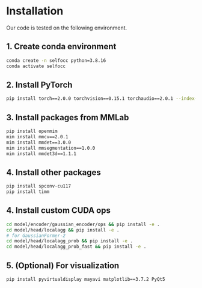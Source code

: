 # Installation
Our code is tested on the following environment.

## 1. Create conda environment
```bash
conda create -n selfocc python=3.8.16
conda activate selfocc
```

## 2. Install PyTorch
```bash
pip install torch==2.0.0 torchvision==0.15.1 torchaudio==2.0.1 --index-url https://download.pytorch.org/whl/cu118
```

## 3. Install packages from MMLab
```bash
pip install openmim
mim install mmcv==2.0.1
mim install mmdet==3.0.0
mim install mmsegmentation==1.0.0
mim install mmdet3d==1.1.1
```

## 4. Install other packages
```bash
pip install spconv-cu117
pip install timm
```

## 4. Install custom CUDA ops
```bash
cd model/encoder/gaussian_encoder/ops && pip install -e .
cd model/head/localagg && pip install -e .
# for GaussianFormer-2
cd model/head/localagg_prob && pip install -e .
cd model/head/localagg_prob_fast && pip install -e .
```

## 5. (Optional) For visualization
```bash
pip install pyvirtualdisplay mayavi matplotlib==3.7.2 PyQt5
```